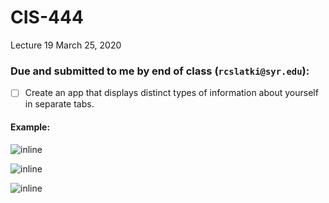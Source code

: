# CIS-444
 Lecture 19
 March 25, 2020




### Due and submitted to me by end of class (`rcslatki@syr.edu`):
* [ ] Create an app that displays distinct types of information about yourself in separate tabs.

#### Example:

![inline](https://github.com/SyracuseUniversity-CIS444/CIS-444/blob/master/Lectures/L19/Screenshots/L19-Home.png)

![inline](https://github.com/SyracuseUniversity-CIS444/CIS-444/blob/master/Lectures/L19/Screenshots/L19-Family.png)

![inline](https://github.com/SyracuseUniversity-CIS444/CIS-444/blob/master/Lectures/L19/Screenshots/L19-Hobbies.png)

